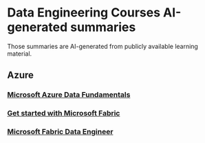 # Data Engineering Courses AI-generated summaries
Those summaries are AI-generated from publicly available learning material.

## Azure
### [Microsoft Azure Data Fundamentals](./Azure/Microsoft%20Azure%20Data%20Fundamentals/README.md)
### [Get started with Microsoft Fabric](./Azure/Get%20started%20with%20Microsoft%20Fabric/README.md)
### [Microsoft Fabric Data Engineer](./Azure/Microsoft%20Fabric%20Data%20Engineer/)